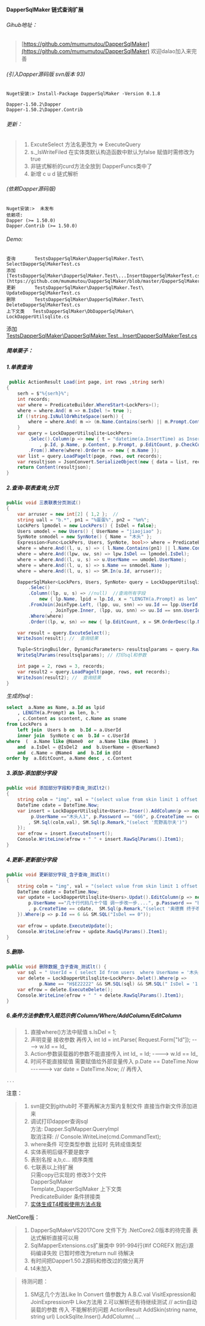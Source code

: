 
**DapperSqlMaker 链式查询扩展** 

###### Gihub地址：
>[https://github.com/mumumutou/DapperSqlMaker](https://github.com/mumumutou/DapperSqlMaker)   欢迎dalao加入来完善
###### (引入Dapper源码版 svn版本 93)  
	Nuget安装:> Install-Package DapperSqlMaker -Version 0.1.8
	
	Dapper-1.50.2\Dapper
	Dapper-1.50.2\Dapper.Contrib 
###### 更新：
> 1. ExcuteSelect 方法名更改为 => ExecuteQuery 
> 2. s._IsWriteFiled 在实体类默认构造函数中默认为false   赋值时需修改为true
> 3. 非链式解析的curd方法全放到 DapperFuncs类中了
> 4. 新增 c u d 链式解析


	
###### (依赖Dapper源码版)   
	Nuget安装:>  未发布
    依赖项:
	Dapper (>= 1.50.0)
	Dapper.Contrib (>= 1.50.0)

###### Demo:
	查询       TestsDapperSqlMaker\DapperSqlMaker.Test\  SelectDapperSqlMakerTest.cs
	添加       [TestsDapperSqlMaker\DapperSqlMaker.Test\...InsertDapperSqlMakerTest.cs](https://github.com/mumumutou/DapperSqlMaker/blob/master/DapperSqlMakerVS2015/DapperSqlMaker/TestsDapperSqlMaker/DapperSqlMaker.Test/InsertDapperSqlMakerTest.cs)
	更新       TestsDapperSqlMaker\DapperSqlMaker.Test\  UpdateDapperSqlMakerTest.cs
	删除       TestsDapperSqlMaker\DapperSqlMaker.Test\  DeleteDapperSqlMakerTest.cs
	上下文类   TestsDapperSqlMaker\DbDapperSqlMaker\     LockDapperUtilsqlite.cs

添加 [TestsDapperSqlMaker\DapperSqlMaker.Test\...InsertDapperSqlMakerTest.cs](https://github.com/mumumutou/DapperSqlMaker/blob/master/DapperSqlMakerVS2015/DapperSqlMaker/TestsDapperSqlMaker/DapperSqlMaker.Test/InsertDapperSqlMakerTest.cs?_blank)	

	
##### 简单栗子：
##### 1.单表查询
```csharp
 public ActionResult Load(int page, int rows ,string serh)
{
	serh = $"%{serh}%";
	int records;
	var where = PredicateBuilder.WhereStart<LockPers>();
	where = where.And( m => m.IsDel != true );
	if (!string.IsNullOrWhiteSpace(serh)) {
		where = where.And( m => (m.Name.Contains(serh) || m.Prompt.Contains(serh) ) );
	}
	var query = LockDapperUtilsqlite<LockPers>
		.Selec().Column(p => new { t = "datetime(a.InsertTime) as InsertTimestr"
			, p.Id, p.Name, p.Content, p.Prompt, p.EditCount, p.CheckCount})
		.From().Where(where).Order(m => new { m.Name });
	var list = query.LoadPagelt(page, rows, out records);
	var resultjson = JsonConvert.SerializeObject(new { data = list, records = records});
	return Content(resultjson);
}
```

##### 2.查询-联表查询,分页
```csharp 
public void 三表联表分页测试()
{
    var arruser = new int[2] { 1,2 };  // 
    string uall = "b.*", pn1 = "%蛋蛋%", pn2 = "%m%";
    LockPers lpmodel = new LockPers() { IsDel = false};
    Users umodel = new Users() { UserName = "jiaojiao" };
    SynNote snmodel = new SynNote() { Name = "木头" };
    Expression<Func<LockPers, Users, SynNote, bool>> where = PredicateBuilder.WhereStart<LockPers, Users, SynNote>();
    where = where.And((l, u, s) => ( l.Name.Contains(pn1) || l.Name.Contains(pn2) ));
    where = where.And((lpw, uw, sn) => lpw.IsDel == lpmodel.IsDel);
    where = where.And((l, u, s) => u.UserName == umodel.UserName);
    where = where.And((l, u, s) => s.Name == snmodel.Name );
    where = where.And((l, u, s) => SM.In(u.Id, arruser));

    DapperSqlMaker<LockPers, Users, SynNote> query = LockDapperUtilsqlite<LockPers, Users, SynNote>
        .Selec()
        .Column((lp, u, s) => //null)  //查询所有字段
            new { lp.Name, lpid = lp.Id, x = "LENGTH(a.Prompt) as len", b = SM.Sql(uall), scontent = s.Content, sname = s.Name })
        .FromJoin(JoinType.Left, (lpp, uu, snn) => uu.Id == lpp.UserId
                , JoinType.Inner, (lpp, uu, snn) => uu.Id == snn.UserId)
        .Where(where)
        .Order((lp, w, sn) => new { lp.EditCount, x = SM.OrderDesc(lp.Name), sn.Content });

    var result = query.ExcuteSelect();
    WriteJson(result); //  查询结果

    Tuple<StringBuilder, DynamicParameters> resultsqlparams = query.RawSqlParams();
    WriteSqlParams(resultsqlparams); // 打印sql和参数

    int page = 2, rows = 3, records;
    var result2 = query.LoadPagelt(page, rows, out records);
    WriteJson(result2); //  查询结果
}
```
*生成的sql* :
```sql
select  a.Name as Name, a.Id as lpid
	, LENGTH(a.Prompt) as len, b.*
	, c.Content as scontent, c.Name as sname  
from LockPers a  
	left join  Users b on  b.Id = a.UserId   
	inner join  SynNote c on  b.Id = c.UserId  
where  (  a.Name like @Name0  or  a.Name like @Name1  )  
	and  a.IsDel = @IsDel2  and  b.UserName = @UserName3  
	and  c.Name = @Name4  and  b.Id in @Id 
order by  a.EditCount, a.Name desc , c.Content 
```
##### 3.添加-添加部分字段

```csharp 
public void 添加部分字段和子查询_测试lt2() 
{
    string colm = "img", val = "(select value from skin limit 1 offset 1)"; 
	DateTime cdate = DateTime.Now;
    var insert = LockDapperUtilsqlite<Users>.Inser().AddColumn(p => new bool[] {
         p.UserName =="木头人1", p.Password == "666", p.CreateTime == cdate
        , SM.Sql(colm,val), SM.Sql(p.Remark,"(select '荒野高尔夫')")
    }); 
    var efrow = insert.ExecuteInsert();
    Console.WriteLine(efrow + " " + insert.RawSqlParams().Item1);
}
```

##### 4.更新-更新部分字段

```csharp
public void 更新部分字段_含子查询_测试lt()
{
    string colm = "img", val = "(select value from skin limit 1 offset 1)"; 
	DateTime cdate = DateTime.Now;
    var update = LockDapperUtilsqlite<Users>.Updat().EditColumn(p => new bool[] {
        p.UserName =="几十行代码几十个错 调一步改一步....", p.Password == "bug制造者"
        , p.CreateTime == cdate,  SM.Sql(p.Remark,"(select '奥德赛 终于改好了')")
    }).Where(p => p.Id == 6 && SM.SQL("IsDel == 0"));
	
    var efrow = update.ExecuteUpdate();
    Console.WriteLine(efrow + update.RawSqlParams().Item1);
}
```

##### 5.删除-
```csharp
public void 删除数据_含子查询_测试lt() {
    var sql = " UserId = ( select Id from users  where UserName = '木头人1' )";
    var delete = LockDapperUtilsqlite<LockPers>.Delet().Where(p => 
            p.Name == "H$E22222" && SM.SQL(sql) && SM.SQL(" IsDel = '1' "));
    var efrow = delete.ExecuteDelete();
    Console.WriteLine(efrow + " " + delete.RawSqlParams().Item1);
}
```
 
##### 6.条件方法参数传入规范示例  Column/Where/AddColumn/EditColumn
> 1. 直接where()方法中赋值       s.IsDel = 1;
> 2. 声明变量 接收参数 再传入    int Id = int.Parse( Request.Form["Id"]);  ---->   w.Id == Id_
> 3. Action参数装载器的参数不能直接传入  int Id_ = Id;  ---->   w.Id == Id_
> 4. 时间不能直接赋值 需要赋值给外部变量传入  p.Date == DateTime.Now  ------>  var date = DateTime.Now; // 再传入
```csharp
...
```


 
 注意：
> 1. svn提交到github时 不要再解决方案内复制文件 直接当作新文件添加进来 
> 2. 调试打印dapper查询sql  
   方法: Dapper.SqlMapper.QueryImpl  
    取消注释: // Console.WriteLine(cmd.CommandText);  
> 3. where条件
     可空类型参数 比较时 先转成值类型
> 4. 实体表明后缀不要是数字
> 5. 表别名按 a,b,c... 顺序类推
> 6. 七联表以上待扩展       
    只需copy已实现的 修改3个文件            
    DapperSqlMaker              
    Template_DapperSqlMaker 上下文类         
    PredicateBuilder        条件拼接类
> 7. [实体生成T4模板使用方法点我](https://www.cnblogs.com/cl-blogs/p/7205954.html)

.NetCore版：
> 1. DapperSqlMakerVS2017Core 文件下为 .NetCore2.0版本的待完善 表达式解析直接可以用
> 2. SqlMapperExtensions.cs扩展类中 991-994行(#if COREFX 附近)源码编译失败 已暂时修改为return null 待解决
> 3. 有时间把Dapper1.50.2源码和修改过的做分离开
> 4. t4未加入

> 待测问题：
> 1. SM这几个方法Like In Convert 值参数为 A.B.C.val VisitExpression和JoinExpression中
	 Like方法用
> 2.可以解析还有待继续测试 // actin自动装载的参数 传入 不能解析的问题
    ActionResult AddSkin(string name, string url)
      LockSqlite<Skin>.Inser().AddColumn( ...